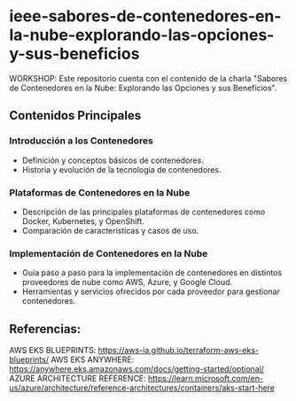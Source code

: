 # ieee-sabores-de-contenedores-en-la-nube-explorando-las-opciones-y-sus-beneficios
WORKSHOP: Este repositorio cuenta con el contenido de la charla "Sabores de Contenedores en la Nube: Explorando las Opciones y sus Beneficios".

## Contenidos Principales

### Introducción a los Contenedores

- Definición y conceptos básicos de contenedores.
- Historia y evolución de la tecnología de contenedores.

### Plataformas de Contenedores en la Nube

- Descripción de las principales plataformas de contenedores como Docker, Kubernetes, y OpenShift.
- Comparación de características y casos de uso.

### Implementación de Contenedores en la Nube

- Guía paso a paso para la implementación de contenedores en distintos proveedores de nube como AWS, Azure, y Google Cloud.
- Herramientas y servicios ofrecidos por cada proveedor para gestionar contenedores.

## Referencias:

AWS EKS BLUEPRINTS: https://aws-ia.github.io/terraform-aws-eks-blueprints/
AWS EKS ANYWHERE: https://anywhere.eks.amazonaws.com/docs/getting-started/optional/
AZURE ARCHITECTURE REFERENCE: https://learn.microsoft.com/en-us/azure/architecture/reference-architectures/containers/aks-start-here
